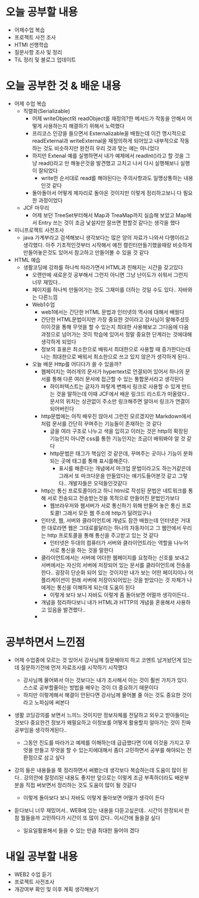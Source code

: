 # 오늘 공부할 내용

- 어제수업 복습
- 프로젝트 사전 조사
- HTMl 선행학습
- 질문사항 조사 및 정리
- TiL 정리 및 블로그 업데이트



# 오늘 공부한 것 & 배운 내용

- 어제 수업 복습
  - 직렬화(Serializable)
    - 어제 writeObject와 readObject를 재정의?한 메서드가 작동을 안해서 어떻게 사용하는지 해결하기 위해서 노력했다
    - 프리코스 인강을 들으면서 Externalizable을 배웠는데 이건 명시적으로 readExternal과 writeExternal을 재정의하게 되어있고 내부적으로 작동하는 것도 비슷하지만 완전히 우리 것과 맞는 얘는 아니었다
    - 하지만 Extenal 예를 실행하면서 내가 예제에서 readInt()라고 할 것을 그냥 read()라고 만 해놓은것을 발견했고 고치고 나서 다시 실행해보니 실행이 잘되었다
      - write한 순서대로 read를 해야된다는 주의사항과도 일맹상통하는 내용인것 같다
    - 돌아돌아서 어떻게 제자리로 돌아온 것이지만 이렇게 정리하고보니 다 필요한 과정이었다
  - JCF 마무리
    - 어제 보던 TreeSet부터해서 Map과 TreaMap까지 실습해 보았고 Map에서 Entry 쓰는 것이 조금 낯설지만 잘쓰면 편할것 같다는 생각을 했다
- 미니프로젝트 사전조사
  - java 가계부라고 검색해보니 생각보다는 많은 양의 자료가 나와서 다행이라고 생각했다. 아주 기초적인것부터 시작해서 예전 캘린터만들기했을때랑 비슷하게 만들어놓은것도 있어서 참고하고 만들어볼 수 있을 것 같다
- HTML 예습
  - 생활코딩에 강좌를 하나씩 따라가면서 HTML과 친해지는 시간을 갖고있다
    - 오랜만에 새로운것 공부해서 그런지 아니면 그냥 난이도가 쉬워서 그런지 너무 재밌다..
    - 페이지를 하나씩 만들어가는 것도 그재미를 더하는 것일 수도 있다.. 자바와는 다른느낌
    - Web1수업
      - web1에서는 간단한 HTML 문법과 인터넷의 역사에 대해서 배웠다
      - 간단한 HTML문법이지만 가장 중요한 것이라고 강사님이 말해주셨듯이이것을 통해 무엇을 할 수 있는지 최대한 사용해보고 그다음에 다음과정으로 넘어가는 것이 학습에 있어서 정말 중요한 단계라는 것에대해 생각하게 되었다
      - 정보의 효용은 최소한으로 배워서 최대한으로 사용할 때 증가한다는데 나는 최대한으로 배워서 최소한으로 쓰고 있지 않은가 생각하게 된다..
    - 오늘 배운 Http를 어디다가 쓸 수 있을까?
      - 웹페이지는 여러개의 문서가 hypertext로 언결되어 있어서 하나의 문서를 통해 다른 여러 문서에 접근할 수 있는 통합문서라고 생각된다
        - 하이퍼텍스트는 글자가 파랗게 변해서 링크로 사용할 수 있게 만드는 것을 말하는데 이때 JCF에서 배운 링크드 리스트가 떠올랐다.. 문서의 위치는 상관없이 주소만 링크해주면 알아서 링크가 연결이 되어버린다
      - http문법에는 아직 배우진 않아서 그런진 모르겠지만 Markdown에서처럼 문서를 간단히 꾸며주는 기능들이 존재하는 것 같다
        - 글을 여러 구조로 나누고 색을 입히고 이러는 것은 http의 확장된 기능인지 아니면 css를 통한 기능인지는 조금더 배워봐야 알 것 같다
        - http문법은 태그가 핵심인 것 같은데, 꾸며주는 곳이나 기능이 분화되는 곳에 태그를 통해 표시를해준다.
          - 표시를 해준다는 개념에서 마크업 문법이라고도 하는거같은데 그래서 또 마크다운을 만들었다는 얘기도들어본것 같고 그렇다.. 개발자들은 오덕들인것같다
      - http는 통신 프로토콜이라고 하니 html로 작성된 문법은 네트워크를 통해 서로 전송되고 전송받는것을 목적으로 만들어진 문법인가보다
        - 웹브라우저와 웹서버가 서로 통신하기 위해 만들어 놓은 통신 프로토콜! 그래서 모든 웹 주소에 http가 달려있구나
      - 인터넷, 웹, 서버와 클라이언트에 개념도 잠깐 배웠는데 인터넷은 거대한 대로라면 웹은 그대로를달리는 하나의 자동차이고 그 웹안에서 우리는 http 프로토콜을 통해 통신을 주고받고 있는 것 같다
        - 인터넷은 두대의 컴퓨터가 서버와 클라이언트라는 역할을 나누어 서로 통신을 하는 것을 말한다
      - 클라이언트에서는 서버에 어더한 웹페이지를 요청하는 신호를 보내고 서버에서는 자신의 서버에 저장되어 있는 문서를 클라이언트에 전송을 한다.. 굉장히 단순화 되어 있는 것이지만 내가 보는 어떤 페이지이나 어플리케이션이 원래 서버에 저장이되어있는 것을 받았다는 것 자체가 나에게는 통신을 이해하게 되는데 도움이 된다
        - 이렇게 보다 보니 자바도 이렇게 좀 돌아보면 어떨까 생각이든다.. 
      - 개념을 정리하다보니 내가 HTML과 HTTP의 개념을 혼용해서 사용하고 있음을 발견했다..
      - 

# 공부하면서 느낀점

- 어제 수업중에 모르는 것 있어서 강사님께 질문해야지 하고 코멘트 남겨놨던게 있는데 질문하기전에 먼저 자료조사를 시작하기 시작했다
  - 강사님께 물어봐서 아는 것보다는 내가 조사해서 아는 것이 훨씬 가치가 있다. 스스로 공부할줄아는 방법을 배우는 것이 더 중요하기 때문이다
  - 하지만 이렇게해서 해결이 안된다면 강사님께 물어볼 줄 아는 것도 중요한 것이라고 노파심에 써본다
  
- 생활 코딩강의를 보면서 느끼느 것이지만 정보자체를 전달하고 외우고 받아들이는 것보다 중요한건 정보가 왜필요하고 이정보를 어떻게 활용할지 알아가는 것이 진짜 공부임을 생각하게된다.. 

  - 그동안 진도를 따라가고 예제를 이해하는데 급급했다면 이제 이것을 가지고 무엇을 만들고 무엇을 할 수 있는지에대해서 좀더 고민하면서 공부를 해야되는 전환점으로 삼고 싶다

- 강의 들은 내용들을 쭉 정리하면서 써봤는데 생각보다 복습하는데 도움이 많이 된다.. 강의안에 잘정리된 내용도 좋지만 앞으로는 이렇게 조금 부족하더라도 배운부분을 직접 써보면서 정리하는 것도 도움이 많이 될 것같다

  - 이렇게 돌아보다 보니 자바도 이렇게 돌아보면 어떨가 생각이 든다

- 듣다보니 너무 재밌어서.. WEB에 있는 내용을 다듣고싶은데.. 시간이 한정되서 한참 뭘들을까 고민하다가 시간이 또 많이 갔다.. 이시간에 들을걸 싶다

  - 일요일활용해서 들을 수 있는 만큼 최대한 들어야 겠다

  

# 내일 공부할 내용

- WEB2 수업 듣기
- 프로젝트 사전조사
- 개강여부 확인 및 이후 계획 생각해보기


















































